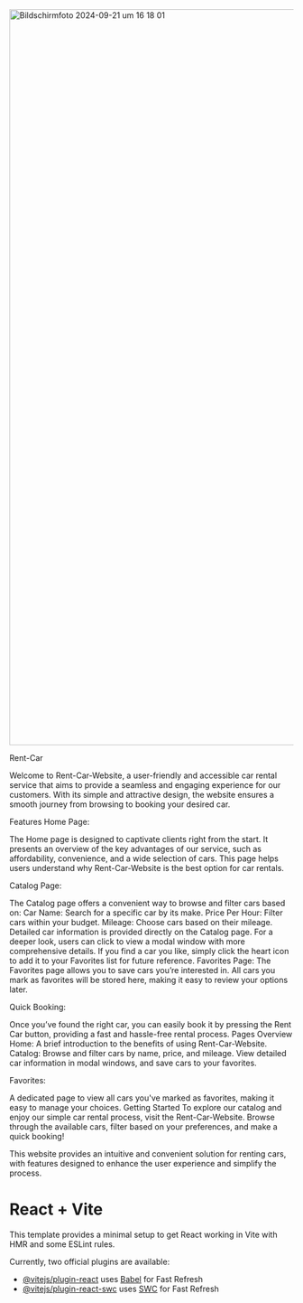 
<img width="1303" alt="Bildschirmfoto 2024-09-21 um 16 18 01" src="https://github.com/user-attachments/assets/76e7bc3a-d5a7-4e09-83ce-83376ad13f53">

Rent-Car

Welcome to Rent-Car-Website, a user-friendly and accessible car rental service that aims to provide a seamless and engaging experience for our customers. With its simple and attractive design, the website ensures a smooth journey from browsing to booking your desired car.

Features
Home Page:

The Home page is designed to captivate clients right from the start. It presents an overview of the key advantages of our service, such as affordability, convenience, and a wide selection of cars. This page helps users understand why Rent-Car-Website is the best option for car rentals.


Catalog Page:

The Catalog page offers a convenient way to browse and filter cars based on:
Car Name: Search for a specific car by its make.
Price Per Hour: Filter cars within your budget.
Mileage: Choose cars based on their mileage.
Detailed car information is provided directly on the Catalog page. For a deeper look, users can click to view a modal window with more comprehensive details.
If you find a car you like, simply click the heart icon to add it to your Favorites list for future reference.
Favorites Page:
The Favorites page allows you to save cars you’re interested in. All cars you mark as favorites will be stored here, making it easy to review your options later.

Quick Booking:

Once you’ve found the right car, you can easily book it by pressing the Rent Car button, providing a fast and hassle-free rental process.
Pages Overview
Home: A brief introduction to the benefits of using Rent-Car-Website.
Catalog: Browse and filter cars by name, price, and mileage. View detailed car information in modal windows, and save cars to your favorites.

Favorites: 

A dedicated page to view all cars you've marked as favorites, making it easy to manage your choices.
Getting Started
To explore our catalog and enjoy our simple car rental process, visit the Rent-Car-Website. Browse through the available cars, filter based on your preferences, and make a quick booking!

This website provides an intuitive and convenient solution for renting cars, with features designed to enhance the user experience and simplify the process.



# React + Vite

This template provides a minimal setup to get React working in Vite with HMR and some ESLint rules.

Currently, two official plugins are available:

- [@vitejs/plugin-react](https://github.com/vitejs/vite-plugin-react/blob/main/packages/plugin-react/README.md) uses [Babel](https://babeljs.io/) for Fast Refresh
- [@vitejs/plugin-react-swc](https://github.com/vitejs/vite-plugin-react-swc) uses [SWC](https://swc.rs/) for Fast Refresh
